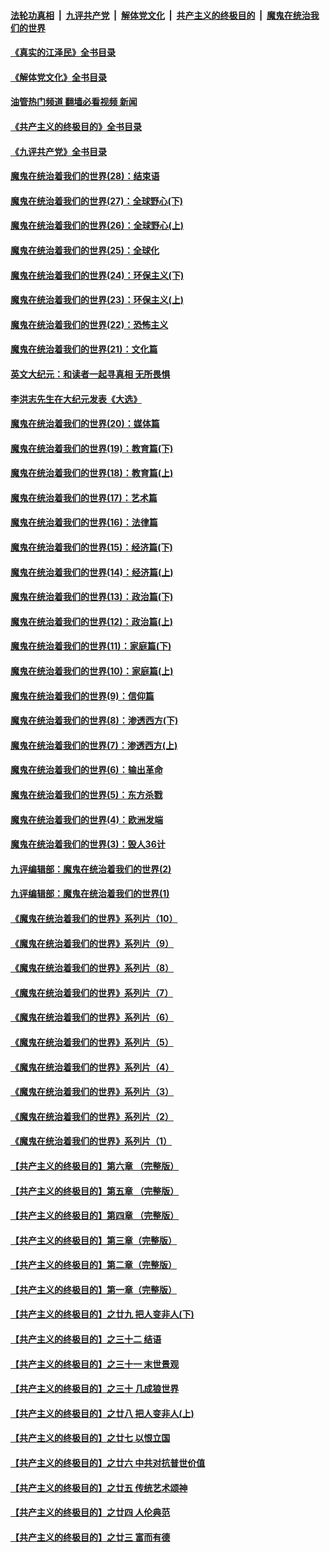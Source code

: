 ####  [法轮功真相](../../../../basic/blob/master/README.md?t=07092102) &nbsp;|&nbsp; [九评共产党](../../../../9ping.md/blob/master/README.md?t=07092102) &nbsp;|&nbsp; [解体党文化](../../../../jtdwh.md/blob/master/README.md?t=07092102)  &nbsp;|&nbsp; [共产主义的终极目的](../../../../gczydzjmd.md/blob/master/README.md?t=07092102) &nbsp;|&nbsp; [魔鬼在统治我们的世界](../../../../mgztzwmdsj.md/blob/master/README.md?t=07092102) 

#### [《真实的江泽民》全书目录](../pages/nsc422/n13721399.md?t=07092102) 

#### [《解体党文化》全书目录](../pages/nsc422/n13721157.md?t=07092102) 

#### [油管热门频道 翻墙必看视频 新闻](http://45.76.130.85:81/youtube.html?07092102)

#### [《共产主义的终极目的》全书目录](../pages/nsc422/n13721048.md?t=07092102) 

#### [《九评共产党》全书目录](../pages/nsc422/n13708085.md?t=07092102) 

#### [魔鬼在统治着我们的世界(28)：结束语](../pages/nsc422/n10936246.md?t=07092102) 

#### [魔鬼在统治着我们的世界(27)：全球野心(下)](../pages/nsc422/n10928319.md?t=07092102) 

#### [魔鬼在统治着我们的世界(26)：全球野心(上)](../pages/nsc422/n10900318.md?t=07092102) 

#### [魔鬼在统治着我们的世界(25)：全球化](../pages/nsc422/n10788205.md?t=07092102) 

#### [魔鬼在统治着我们的世界(24)：环保主义(下)](../pages/nsc422/n10695307.md?t=07092102) 

#### [魔鬼在统治着我们的世界(23)：环保主义(上)](../pages/nsc422/n10688613.md?t=07092102) 

#### [魔鬼在统治着我们的世界(22)：恐怖主义](../pages/nsc422/n10614727.md?t=07092102) 

#### [魔鬼在统治着我们的世界(21)：文化篇](../pages/nsc422/n10597706.md?t=07092102) 

#### [英文大纪元：和读者一起寻真相 无所畏惧](../pages/nsc422/n12542027.md?t=07092102) 

#### [李洪志先生在大纪元发表《大选》](../pages/nsc422/n12534746.md?t=07092102) 

#### [魔鬼在统治着我们的世界(20)：媒体篇](../pages/nsc422/n10586579.md?t=07092102) 

#### [魔鬼在统治着我们的世界(19)：教育篇(下)](../pages/nsc422/n10564808.md?t=07092102) 

#### [魔鬼在统治着我们的世界(18)：教育篇(上)](../pages/nsc422/n10526970.md?t=07092102) 

#### [魔鬼在统治着我们的世界(17)：艺术篇](../pages/nsc422/n10499093.md?t=07092102) 

#### [魔鬼在统治着我们的世界(16)：法律篇](../pages/nsc422/n10485969.md?t=07092102) 

#### [魔鬼在统治着我们的世界(15)：经济篇(下)](../pages/nsc422/n10469975.md?t=07092102) 

#### [魔鬼在统治着我们的世界(14)：经济篇(上)](../pages/nsc422/n10457370.md?t=07092102) 

#### [魔鬼在统治着我们的世界(13)：政治篇(下)](../pages/nsc422/n10448270.md?t=07092102) 

#### [魔鬼在统治着我们的世界(12)：政治篇(上)](../pages/nsc422/n10444576.md?t=07092102) 

#### [魔鬼在统治着我们的世界(11)：家庭篇(下)](../pages/nsc422/n10440961.md?t=07092102) 

#### [魔鬼在统治着我们的世界(10)：家庭篇(上)](../pages/nsc422/n10435448.md?t=07092102) 

#### [魔鬼在统治着我们的世界(9)：信仰篇](../pages/nsc422/n10432159.md?t=07092102) 

#### [魔鬼在统治着我们的世界(8)：渗透西方(下)](../pages/nsc422/n10429603.md?t=07092102) 

#### [魔鬼在统治着我们的世界(7)：渗透西方(上)](../pages/nsc422/n10426013.md?t=07092102) 

#### [魔鬼在统治着我们的世界(6)：输出革命](../pages/nsc422/n10421536.md?t=07092102) 

#### [魔鬼在统治着我们的世界(5)：东方杀戮](../pages/nsc422/n10417707.md?t=07092102) 

#### [魔鬼在统治着我们的世界(4)：欧洲发端](../pages/nsc422/n10414890.md?t=07092102) 

#### [魔鬼在统治着我们的世界(3)：毁人36计](../pages/nsc422/n10411583.md?t=07092102) 

#### [九评编辑部：魔鬼在统治着我们的世界(2)](../pages/nsc422/n10410036.md?t=07092102) 

#### [九评编辑部：魔鬼在统治着我们的世界(1)](../pages/nsc422/n10406825.md?t=07092102) 

#### [《魔鬼在统治着我们的世界》系列片（10）](../pages/nsc422/n12292670.md?t=07092102) 

#### [《魔鬼在统治着我们的世界》系列片（9）](../pages/nsc422/n12290859.md?t=07092102) 

#### [《魔鬼在统治着我们的世界》系列片（8）](../pages/nsc422/n12287445.md?t=07092102) 

#### [《魔鬼在统治着我们的世界》系列片（7）](../pages/nsc422/n12283425.md?t=07092102) 

#### [《魔鬼在统治着我们的世界》系列片（6）](../pages/nsc422/n12282314.md?t=07092102) 

#### [《魔鬼在统治着我们的世界》系列片（5）](../pages/nsc422/n12281419.md?t=07092102) 

#### [《魔鬼在统治着我们的世界》系列片（4）](../pages/nsc422/n12274024.md?t=07092102) 

#### [《魔鬼在统治着我们的世界》系列片（3）](../pages/nsc422/n12271322.md?t=07092102) 

#### [《魔鬼在统治着我们的世界》系列片（2）](../pages/nsc422/n12269049.md?t=07092102) 

#### [《魔鬼在统治着我们的世界》系列片（1）](../pages/nsc422/n12267575.md?t=07092102) 

#### [【共产主义的终极目的】第六章 （完整版）](../pages/nsc422/n11428913.md?t=07092102) 

#### [【共产主义的终极目的】第五章 （完整版）](../pages/nsc422/n11428912.md?t=07092102) 

#### [【共产主义的终极目的】第四章 （完整版）](../pages/nsc422/n11428907.md?t=07092102) 

#### [【共产主义的终极目的】第三章（完整版）](../pages/nsc422/n11428848.md?t=07092102) 

#### [【共产主义的终极目的】第二章（完整版）](../pages/nsc422/n11428831.md?t=07092102) 

#### [【共产主义的终极目的】第一章（完整版）](../pages/nsc422/n11417651.md?t=07092102) 

#### [【共产主义的终极目的】之廿九 把人变非人(下)](../pages/nsc422/n11344140.md?t=07092102) 

#### [【共产主义的终极目的】之三十二 结语](../pages/nsc422/n11360535.md?t=07092102) 

#### [【共产主义的终极目的】之三十一 末世景观](../pages/nsc422/n11351129.md?t=07092102) 

#### [【共产主义的终极目的】之三十 几成狼世界](../pages/nsc422/n11348280.md?t=07092102) 

#### [【共产主义的终极目的】之廿八 把人变非人(上)](../pages/nsc422/n11340492.md?t=07092102) 

#### [【共产主义的终极目的】之廿七 以恨立国](../pages/nsc422/n11336944.md?t=07092102) 

#### [【共产主义的终极目的】之廿六 中共对抗普世价值](../pages/nsc422/n11324785.md?t=07092102) 

#### [【共产主义的终极目的】之廿五 传统艺术颂神](../pages/nsc422/n11296396.md?t=07092102) 

#### [【共产主义的终极目的】之廿四 人伦典范](../pages/nsc422/n11296397.md?t=07092102) 

#### [【共产主义的终极目的】之廿三 富而有德](../pages/nsc422/n11283598.md?t=07092102) 

<img src='http://gfw-breaker.win/goodnews/indexes/nsc422.md' width='0px' height='0px'/>
